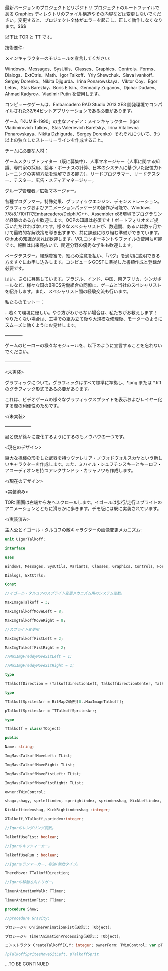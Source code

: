 最新バージョンのプロジェクトとリポジトリ プロジェクトのルートファイルである Graphics ディレクトリのファイル構造やその内容などは変更しないでください。変更すると、プロジェクト全体がエラーを起こし、正しく動作しなくなります。$$$

以下は TOR と TT です。

技術要件:

メインキャラクターのモジュールを宣言してください:

Windows、Messages、SysUtils、Classes、Graphics、Controls、Forms、Dialogs、ExtCtrls、Math、Igor Talkoff、Yriy Shewchuk、Slava Ivankoff、Sergey Dorenko、Nikita Djigurda、Irina Ponarowskaya、Viktor Coy、Egor Letov、Stas Barezkiy、Boris Eltsin、Gennadiy Zuganov、Djohar Dudaev、Ahmad Kadyrov、Vladimir Putin を使用します。

コンピュータゲームは、Embarcadero RAD Studio 2013 XE3 開発環境でコンパイルされた32/64ビットアプリケーションである必要があります。

ゲーム「KUMIR-1990」の主なアイデア：メインキャラクター（Igor Vladimirovich Talkov、Stas Valerievich Baretsky、Irina Vitalievna Ponarovskaya、Nikita Dzhigurda、Sergey Dorenko）それぞれについて、3つ以上の独立したストーリーラインを作成すること。

チームに必要な人材：

ゲームスクリプトライター（既に募集中）、人事マネージャー（人事に関する知識、専門家の採用、給与・ボーナスの計算、日本のシステムに基づいた記憶力トレーニングの実施方法を理解できる能力）、リードプログラマー、リードテスター、テスター、広告・メディアマネージャー。

グループ管理者／広報マネージャー。

各種プログラマー。特殊効果、グラフィックエンジン、デモンストレーション。グラフィックおよびアニメーションパッケージの操作が可能で、Windows 7/8/8.1/10/11でEmbarcadero/Delphi/C++、Assembler x86環境でプログラミング経験のある方を歓迎します。OOPの知識は必須です！ポートフォリオをご提示いただければ幸いです。様々なスペシャリストが、数週間、あるいは数ヶ月かけて最終的な解決策を導き出すまで、共に課題に取り組む準備ができています。Githubの知識があれば歓迎します。VCLコンポーネントやファイルの使用も可能です。報酬は出来高払いで、関連分野の優秀な学生も歓迎します。

ベータテスター。経験豊富で、細心の注意を払い、「バグ」を適切に説明できる方をすぐにお申し込みします。コンピュータGOSTに準拠した書類作成と登録が必要です。

はい。さらに募集しています。ブラジル、インド、中国、南アフリカ、シンガポールなど、様々な国のBRICS労働組合の同僚に、ゲームと当社のスペシャリストを紹介します。また、スペシャリスト間の経験交流も行います。

私たちのモットー：

…若くて環境に優しい。やり方がわからない場合は、私たちがお教えします！ やりたくない場合は、工場での組み立て後や大規模な修理後、モーターのようにスムーズに動くようにお見せします。

————

ゲームのヒーローの様々なモジュールを、以下のように宣言することを忘れないでください。

——————

<未実装>

グラフィックについて。グラフィックはすべて標準に準拠し、*.png または *.tiff のグラフィック形式である必要があります。

これは、ビデオゲームの様々なグラフィックスプライトを表示およびレイヤー化する際の利便性のためです。

</未実装>

——————

昼と夜が徐々に変化するようにするのもノウハウの一つです。

<現在のデザイン>

巨大な棍棒の形をした武器を持つヴァレリア・ノヴォドヴォルスカヤという新しいキャラクターを作成します。また、ミハイル・シュフチンスキーとキーロフ・アコーディオンを持つアレクサンドラ・カリャノワも作成します。

</現在のデザイン>

<実装済み>

TOR: 画面は右端から左へスクロールします。イゴールは歩行/走行スプライトのアニメーションとともに滑らかに歩きます。デモ版には既に実装されています。

</実装済み>

主人公とイゴール・タルコフの敵キャラクターの画像変更メカニズム:

```pascal
unit UIgorTalkoff;

interface

uses

Windows, Messages, SysUtils, Variants, Classes, Graphics, Controls, Forms,

Dialogs, ExtCtrls;

Const

//イゴール・タルコフのスプライト変更メカニズム用のシステム変数。

MaxImageTalkoff = 3;

MaxImgTalkoffMoveLeft = 8;

MaxImgTalkoffMoveRight = 8;

//スプライト変更用

MaxImgTalkoffFistLeft = 2;

MaxImgTalkoffFistRight = 2;

//MaxImgFreddyMoveSitLeft = 1;

//MaxImgFreddyMoveSitRight = 1;

type

TTalkoffDirection = (TalkoffdirectionLeft, TalkoffdirectionCenter, TalkoffdirectionRight, TalkoffdirectionFirstLeft, TalkoffdirectionFirstRight);

type

TTalkoffSpritesArr = BitMapの配列[0..MaxImageTalkoff];

pTalkoffSpritesArr = ^TTalkoffSpritesArr;

type

TTalkoff = class(TObject)

public

Name: string;

ImgMassTalkoffMoveLeft: TList;

ImgMassTalkoffMoveRight: TList;

ImgMassTalkoffMoveFistLeft: TList;

ImgMassTalkoffMoveFistRight: TList;

owner:TWinControl;

shagx,shagy, sprleftindex, sprrightindex, sprindexshag, KickLeftindex, KickRightindex,

KickLeftindexshag, KickRightindexshag :integer;

XTalkoff,YTalkoff,sprindex:integer;

//Igorのレンダリング変数。

TalkoffUseFist: boolean;

//Igorのキックマーカー。

TalkoffUseRun : boolean;

//Igorのランマーカー、有効/無効タイプ。

ThereMove: TTalkoffDirection;

//Igorの移動方向トリガー。

TimerAnimationWalk: TTimer;

TimerAnimationFist: TTimer;

procedure Show;

//procedure Gravity;

プロシージャ OnTimerAnimationFist(送信元: TObject);

プロシージャ TimerAnimationProcessing(送信元: TObject);

コンストラクタ CreateTalkoff(X,Y: integer; ownerForm: TWinControl; var pTalkoffSpritesLeft, pTalkoffSpritesRight, pTalkoffSpritesKickLeft, pTalkoffSpritesKickRight

{pTalkoffSpritesMoveSitLeft, pTalkoffSprit
```
...TO BE CONTINUED
